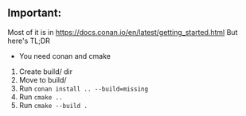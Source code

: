 ## Important:
Most of it is in https://docs.conan.io/en/latest/getting_started.html
But here's TL;DR
- You need conan and cmake
1. Create build/ dir
2. Move to build/
3. Run ```conan install .. --build=missing```
4. Run ```cmake ..```
5. Run ```cmake --build .```